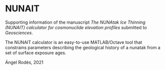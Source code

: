 # NUNAIT
Supporting information of the manuscript *The NUNAtak Ice Thinning (NUNAIT) calculator for cosmonuclide elevation profiles* submitted to *Geosciences*.

The NUNAIT calculator is an easy-to-use MATLAB/Octave tool that constrains parameters describing the geological history of a nunatak from a set of surface exposure ages.

Ángel Rodés, 2021

